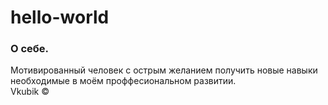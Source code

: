 # hello-world
### О себе.
Мотивированный человек с острым желанием получить новые навыки необходимые в моём проффесиональном развитии.  
Vkubik ©
